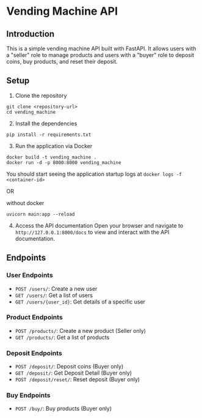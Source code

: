 # Vending Machine API

## Introduction

This is a simple vending machine API built with FastAPI. It allows users with a "seller" role to manage products and users with a "buyer" role to deposit coins, buy products, and reset their deposit.

## Setup

1. Clone the repository
```
git clone <repository-url>
cd vending_machine
```
2. Install the dependencies
```
pip install -r requirements.txt
```

3. Run the application
via Docker
```
docker build -t vending_machine .
docker run -d -p 8000:8000 vending_machine
```
You should start seeing the application startup logs at `docker logs -f <container-id>`

OR

without docker
```
uvicorn main:app --reload
```

4. Access the API documentation
Open your browser and navigate to `http://127.0.0.1:8000/docs` to view and interact with the API documentation.

## Endpoints

### User Endpoints

- `POST /users/`: Create a new user
- `GET /users/`: Get a list of users
- `GET /users/{user_id}`: Get details of a specific user

### Product Endpoints

- `POST /products/`: Create a new product (Seller only)
- `GET /products/`: Get a list of products

### Deposit Endpoints

- `POST /deposit/`: Deposit coins (Buyer only)
- `GET /deposit/`: Get Deposit Detail (Buyer only)
- `POST /deposit/reset/`: Reset deposit (Buyer only)

### Buy Endpoints

- `POST /buy/`: Buy products (Buyer only)
